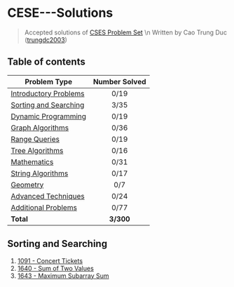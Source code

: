 # CESE---Solutions
> Accepted solutions of [CSES Problem Set](https://cses.fi/problemset/list/) \n
> Written by Cao Trung Duc ([trungdc2003](https://cses.fi/user/105392))

## Table of contents
|                  Problem Type                   | Number Solved |
|-------------------------------------------------|:-------------:|
| [Introductory Problems](#Introductory-Problems) |      0/19     |
| [Sorting and Searching](#Sorting-and-Searching) |      3/35     |
| [Dynamic Programming](Dynamic-Programming)      |      0/19     |
| [Graph Algorithms](Graph-Algorithms)            |      0/36     |
| [Range Queries](Range-Queries)                  |      0/19     |
| [Tree Algorithms](Tree-Algorithms)              |      0/16     |
| [Mathematics](Mathematic)                       |      0/31     |
| [String Algorithms](String-Algorithms)          |      0/17     |
| [Geometry](Geometry)                            |      0/7      |
| [Advanced Techniques](Advanced-Techniques)      |      0/24     |
| [Additional Problems](Additional-Problems)      |      0/77     |
| **Total**                                       |   **3/300**   |

## Sorting and Searching
1. [1091 - Concert Tickets](source/1091%20-%20Concert%20Tickets.cpp)
3. [1640 - Sum of Two Values](source/1640%20-%20Sum%20of%20Two%20Values.cpp)
4. [1643 - Maximum Subarray Sum](source/1643%20-%20Maximum%20Subarray%20Sum.cpp)
